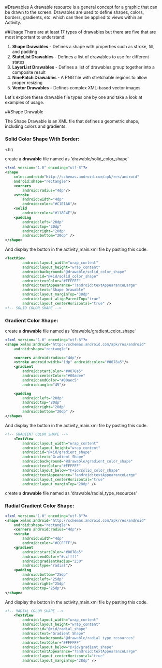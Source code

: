 #Drawables
A drawable resource is a general concept for a graphic that can be drawn to the screen. Drawables are used to define shapes, colors, borders, gradients, etc. which can then be applied to views within an Activity.

##Usage
There are at least 17 types of drawables but there are five that are most important to understand:

<ol>
	<li><b>Shape Drawables</b> - Defines a shape with properties such as stroke, fill, and padding</li>
	<li><b>StateList Drawables</b> - Defines a list of drawables to use for different states</li>
	<li><b>LayerList Drawables</b> - Defines a list of drawables group together into a composite result</li>
	<li><b>NinePatch Drawables</b> - A PNG file with stretchable regions to allow proper resizing</li>
	<li><b>Vector Drawables</b> - Defines complex XML-based vector images</li>
</ol>

Let's explore these drawable file types one by one and take a look at examples of usage.


##Shape Drawable

The Shape Drawable is an XML file that defines a geometric shape, including colors and gradients. 

### Solid Color Shape With Border:
<hr/
>
create a <b>drawable</b> file named as 'drawable/solid_color_shape'

```XML
<?xml version="1.0" encoding="utf-8"?>
<shape
    xmlns:android="http://schemas.android.com/apk/res/android"
    android:shape="rectangle">
    <corners
        android:radius="4dp"/>
    <stroke
        android:width="4dp"
        android:color="#C1E1A6"/>
    <solid
        android:color="#118C4E"/>
    <padding
        android:left="20dp"
        android:top="20dp"
        android:right="20dp"
        android:bottom="20dp" />
</shape>
```

And display the button in the activity_main.xml file by pasting this code.

```XML
<TextView
        android:layout_width="wrap_content"
        android:layout_height="wrap_content"
        android:background="@drawable/solid_color_shape"
        android:id="@+id/solid_color_shape"
        android:textColor="#FFFFFF"
        android:textAppearance="?android:textAppearanceLarge"
        android:text="Shape Drawable"
        android:layout_marginTop="38dp"
        android:layout_alignParentTop="true"
        android:layout_centerHorizontal="true" />
<!-- SOLID COLOR SHAPE -->
```

    
	
### Gradient Color Shape:

create a <b>drawable</b> file named as 'drawable/gradient_color_shape'
```XML
<?xml version="1.0" encoding="utf-8"?>
<shape xmlns:android="http://schemas.android.com/apk/res/android"
    android:shape="rectangle">

    <corners android:radius="4dp"/>
    <stroke android:width="1dp" android:color="#0078a5"/>
    <gradient
        android:startColor="#0078a5"
        android:centerColor="#00adee"
        android:endColor="#00aec5"
        android:angle="45"/>

    <padding
        android:left="20dp"
        android:top="20dp"
        android:right="20dp"
        android:bottom="20dp" />
</shape>
```

And display the button in the activity_main.xml file by pasting this code.

```XML
<!-- GRADIENT COLOR SHAPE -->
    <TextView
        android:layout_width="wrap_content"
        android:layout_height="wrap_content"
        android:id="@+id/gradient_shape"
        android:text="Gradient Shape"
        android:background="@drawable/gradient_color_shape"
        android:textColor="#FFFFFF"
        android:layout_below="@+id/solid_color_shape"
        android:textAppearance="?android:textAppearanceLarge"
        android:layout_centerHorizontal="true"
        android:layout_marginTop="28dp" />
```
create a <b>drawable</b> file named as 'drawable/radial_type_resources'

### Radial Gradient Color Shape:

```XML
<?xml version="1.0" encoding="utf-8"?>
<shape xmlns:android="http://schemas.android.com/apk/res/android"
    android:shape="rectangle">
    <corners android:radius="4dp"/>
    <stroke
        android:width="4dp"
        android:color="#CCFFFF"/>
    <gradient
        android:startColor="#0078a5"
        android:endColor="#ccffff"
        android:gradientRadius="250"
        android:type="radial"/>
    <padding
        android:bottom="25dp"
        android:left="25dp"
        android:right="25dp"
        android:top="25dp"/>
</shape>
```
And display the button in the activity_main.xml file by pasting this code.

```XML
<!-- RADIAL COLOR SHAPE -->
    <TextView
        android:layout_width="wrap_content"
        android:layout_height="wrap_content"
        android:id="@+id/radial_shape"
        android:text="Gradient Shape"
        android:background="@drawable/radial_type_resources"
        android:textColor="#FFFFFF"
        android:layout_below="@+id/gradient_shape"
        android:textAppearance="?android:textAppearanceLarge"
        android:layout_centerHorizontal="true"
        android:layout_marginTop="28dp" />
```

